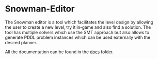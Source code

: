 # Snowman-Editor

The Snowman editor is a tool which facilitates the level design by allowing the user to create a new level, try it in-game and also find a solution. The tool has multiple solvers which use the SMT approach but also allows to generate PDDL problem instances which can be used externally with the desired planner.

All the documentation can be found in the [docs](https://github.com/GerardMT/Snowman-Editor/tree/master/docs) folder.
